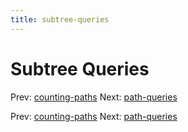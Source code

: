 ```yaml
---
title: subtree-queries
---
```




# Subtree Queries

Prev: [counting-paths](counting-paths.md) Next:
[path-queries](path-queries.md)

Prev: [counting-paths](counting-paths.md) Next:
[path-queries](path-queries.md)
